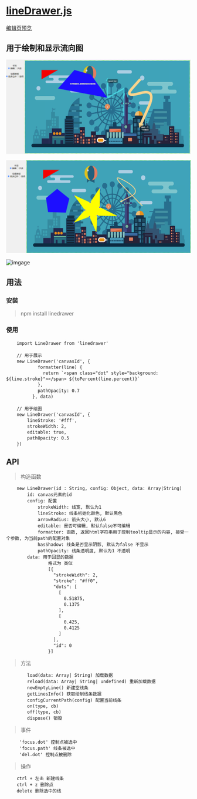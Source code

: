 # [lineDrawer.js](https://github.com/lusase/lineDrawer)

[编辑页预览](https://lusase.github.io?url=http%3A%2F%2F47.94.153.220%2FlineDrawer%2Ftest%2Findex.html)

## 用于绘制和显示流向图

![imgage](https://github.com/lusase/lineDrawer/blob/master/doc/img1.png)

![imgage](https://github.com/lusase/lineDrawer/blob/master/doc/img2.png)

![imgage](https://github.com/lusase/lineDrawer/blob/master/doc/img3.png)

## 用法

### 安装
> npm install linedrawer

### 使用

```
    import LineDrawer from 'linedrawer'

    // 用于展示
    new LineDrawer('canvasId', {
            formatter(line) {
              return `<span class="dot" style="background: ${line.stroke}"></span> ${toPercent(line.percent)}`
            },
            pathOpacity: 0.7
          }, data)

    // 用于绘图
    new LineDrawer('canvasId', {
        lineStroke: '#fff',
        strokeWidth: 2,
        editable: true,
        pathOpacity: 0.5
    })

```

## API

> 构造函数
```
    new LineDrawer(id : String, config: Object, data: Array|String)
        id: canvas元素的id
        config: 配置
            strokeWidth: 线宽, 默认为1
            lineStroke: 线条初始化颜色, 默认黑色
            arrowRadius: 箭头大小, 默认6
            editable: 是否可编辑, 默认false不可编辑
            formatter: 函数, 返回html字符串用于控制tooltip显示的内容, 接受一个参数, 为当前path的配置对象
            hasShadow: 线条是否显示阴影, 默认为false 不显示
            pathOpacity: 线条透明度, 默认为1 不透明
        data: 用于回显的数据
                格式为 类似
                [{
                  "strokeWidth": 2,
                  "stroke": "#ff0",
                  "dots": [
                    [
                      0.51875,
                      0.1375
                    ],
                    [
                      0.425,
                      0.4125
                    ]
                  ],
                  "id": 0
                }]
```

> 方法

```
        load(data: Array| String) 加载数据
        reload(data: Array| String| undefined) 重新加载数据
        newEmptyLine() 新建空线条
        getLinesInfo() 获取绘制线条数据
        configCurrentPath(config) 配置当前线条
        on(type, cb)
        off(type, cb)
        dispose() 销毁
```
> 事件

```
     'focus.dot' 控制点被选中
     'focus.path' 线条被选中
     'del.dot' 控制点被删除
```

> 操作

```
    ctrl + 左击 新建线条
    ctrl + z 删除点
    delete 删除选中的线
```


